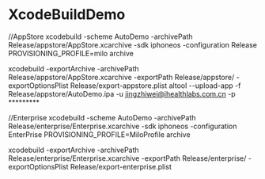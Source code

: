 # XcodeBuildDemo


//AppStore
xcodebuild -scheme AutoDemo -archivePath Release/appstore/AppStore.xcarchive -sdk iphoneos -configuration Release  PROVISIONING_PROFILE=milo archive

xcodebuild -exportArchive -archivePath Release/appstore/AppStore.xcarchive -exportPath Release/appstore/ -exportOptionsPlist   Release/export-appstore.plist
altool --upload-app -f  Release/appstore/AutoDemo.ipa -u jingzhiwei@ihealthlabs.com.cn -p *********



//Enterprise
xcodebuild -scheme AutoDemo -archivePath Release/enterprise/Enterprise.xcarchive  -sdk iphoneos -configuration EnterPrise PROVISIONING_PROFILE=MiloProfile archive

xcodebuild -exportArchive -archivePath Release/enterprise/Enterprise.xcarchive -exportPath Release/enterprise/ -exportOptionsPlist  Release/export-enterprise.plist
